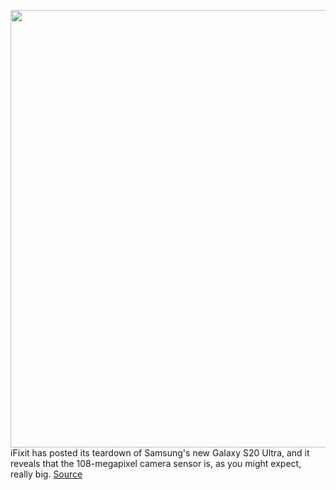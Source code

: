 <img src='https://cdn.vox-cdn.com/thumbor/_VDvjrszIzbXqjLOvrqAKPrHXnc=/0x0:1600x1200/1200x800/filters:focal(1041x454:1297x710)/cdn.vox-cdn.com/uploads/chorus_image/image/66439986/noPKZGpShr5I3PkA.huge.0.png' width='700px' /><br/>
iFixit has posted its teardown of Samsung's new Galaxy S20 Ultra, and it reveals that the 108-megapixel camera sensor is, as you might expect, really big.
<a href='https://www.theverge.com/2020/3/4/21165187/ifixit-samsung-galaxy-s20-ultra-teardown-108-megapixel-sensor-iphone-11-pro'> Source <a/>